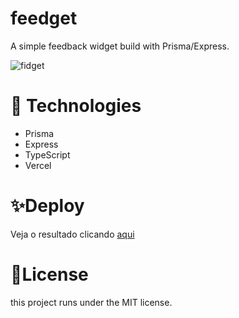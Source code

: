 # feedget
A simple feedback widget build with Prisma/Express.

![fidget](https://user-images.githubusercontent.com/35979271/227063239-12768685-9c64-456e-88eb-bf5831f266c5.png)

# 🚀 Technologies
- Prisma
- Express
- TypeScript
- Vercel

# ✨Deploy
Veja o resultado clicando [aqui](https://feedget-ztxy32.vercel.app/)

# 📝License
this project runs under the MIT license.
